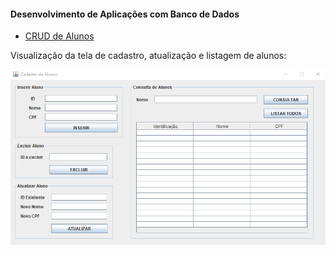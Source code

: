 <h4>Desenvolvimento de Aplicações com Banco de Dados</h4>


* [CRUD de Alunos](https://github.com/michellerclopes/faculdade/tree/master/JavaApplicationMySQLComStatement)


Visualização da tela de cadastro, atualização e listagem de alunos:


![Printscreen do CRUD de Alunos](https://github.com/michellerclopes/faculdade/blob/master/JavaApplicationMySQLComStatement/printscreen.png "Printscreen do CRUD de Alunos")


